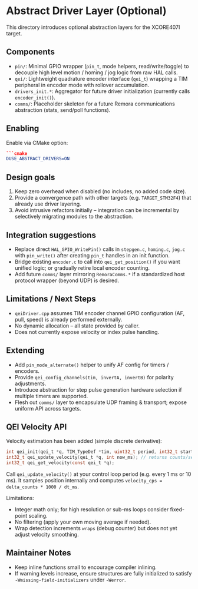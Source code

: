 # Abstract Driver Layer (Optional)

This directory introduces optional abstraction layers for the XCORE407I target.

## Components

* `pin/`: Minimal GPIO wrapper (`pin_t`, mode helpers, read/write/toggle) to decouple high level motion / homing / jog logic from raw HAL calls.
* `qei/`: Lightweight quadrature encoder interface (`qei_t`) wrapping a TIM peripheral in encoder mode with rollover accumulation.
* `drivers_init.*`: Aggregator for future driver initialization (currently calls `encoder_init()`).
* `comms/`: Placeholder skeleton for a future Remora communications abstraction (stats, send/poll functions).

## Enabling

Enable via CMake option:

```cmake
```cmake
DUSE_ABSTRACT_DRIVERS=ON
```

## Design goals

1. Keep zero overhead when disabled (no includes, no added code size).
2. Provide a convergence path with other targets (e.g. `TARGET_STM32F4`) that already use driver layering.
3. Avoid intrusive refactors initially – integration can be incremental by selectively migrating modules to the abstraction.

## Integration suggestions

* Replace direct `HAL_GPIO_WritePin()` calls in `stepgen.c`, `homing.c`, `jog.c` with `pin_write()` after creating `pin_t` handles in an init function.
* Bridge existing `encoder.c` to call into `qei_get_position()` if you want unified logic; or gradually retire local encoder counting.
* Add future `comms/` layer mirroring `RemoraComms.*` if a standardized host protocol wrapper (beyond UDP) is desired.

## Limitations / Next Steps

* `qeiDriver.cpp` assumes TIM encoder channel GPIO configuration (AF, pull, speed) is already performed externally.
* No dynamic allocation – all state provided by caller.
* Does not currently expose velocity or index pulse handling.

## Extending

* Add `pin_mode_alternate()` helper to unify AF config for timers / encoders.
* Provide `qei_config_channels(tim, invertA, invertB)` for polarity adjustments.
* Introduce abstraction for step pulse generation hardware selection if multiple timers are supported.
* Flesh out `comms/` layer to encapsulate UDP framing & transport; expose uniform API across targets.

## QEI Velocity API

Velocity estimation has been added (simple discrete derivative):

```c
int qei_init(qei_t *q, TIM_TypeDef *tim, uint32_t period, int32_t start_position, int start_ms);
int32_t qei_update_velocity(qei_t *q, int now_ms); // returns counts/sec
int32_t qei_get_velocity(const qei_t *q);
```

Call `qei_update_velocity()` at your control loop period (e.g. every 1 ms or 10 ms). It samples position internally and computes `velocity_cps = delta_counts * 1000 / dt_ms`.

Limitations:
 
* Integer math only; for high resolution or sub-ms loops consider fixed-point scaling.
* No filtering (apply your own moving average if needed).
* Wrap detection increments `wraps` (debug counter) but does not yet adjust velocity smoothing.

## Maintainer Notes

* Keep inline functions small to encourage compiler inlining.
* If warning levels increase, ensure structures are fully initialized to satisfy `-Wmissing-field-initializers` under `-Werror`.
